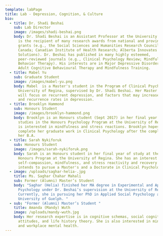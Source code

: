 ```yaml
---
template: labPage
title: Lab - Depression, Cognition, & Culture
bio:
  - title: Dr. Shadi Beshai
    sub: Lab Director
    image: /images/shadi-beshai.png
    body: Dr. Shadi Beshai is an Assistant Professor at the University of Regina. He
      is the recipient of many research awards from national and provincial
      grants (e.g., the Social Sciences and Humanities Research Council of
      Canada; Canadian Institute of Health Research; Alberta Innovates Health
      Solutions). Dr. Beshai has published in many highly esteemed,
      peer-reviewed journals (e.g., Clinical Psychology Review; Mindfulness;
      Behavior Therapy). His interests are in Major Depressive Disorder and
      Adult Cognitive Behavioural Therapy and Mindfulness Training.
  - title: Mabel Yu
    sub: Graduate Student
    image: /images/mabel-yu.png
    body: Mabel  is a Master's student in the Program of Clinical Psychology,
      University of Regina, supervised by Dr. Shadi Beshai. Her Master's thesis
      will focus on recurrent depression, and factors that may increase relapse
      and recurrence rates in depression.
  - title: Brooklyn Hammond
    sub: Honours Student
    image: /images/brooklyn-hammond.png
    body: Brooklyn is an Honours student (Sept 2017) in her final year of her
      studies in the Honours Psychology Program at the University of Regina. She
      is interested in mindfulness and stress reactions. Brooklyn hopes to
      complete her graduate work in Clinical Psychology after the completion of
      her B.A.
  - title: Sarah Nykiforuk
    sub: Honours Student
    image: /images/sarah-nykiforuk.png
    body: Sarah is an Honours student in her final year of study at the Psychology
      Honours Program at the University of Regina. She has an interest in
      self-compassion, mindfulness, and stress reactivity and recovery. Sarah
      intends to pursue a Master's and a Doctorate in Clinical Psychology.
  - image: /uploads/saghar-helia-.jpg
    title: Ms. Saghar Chahar Mahali
    sub: Former (Alumni) Master’s Student
    body: "Saghar (Helia) finished her MA degree in Experimental and Applied
      Psychology under Dr. Beshai’s supervision at the University of Regina.
      Currently, she is pursuing her PhD in Applied Social Psychology at the
      University of Guelph. "
  - sub: "Former (Alumni) Master’s Student "
    title: Amanda (Mandy) Wuth
    image: /uploads/mandy-wuth.jpg
    body: Her research expertise is in cognitive schemas, social cognitions, risk
      attitudes, and life history theory. She is also interested in mindfulness
      and workplace mental health.
---
```

